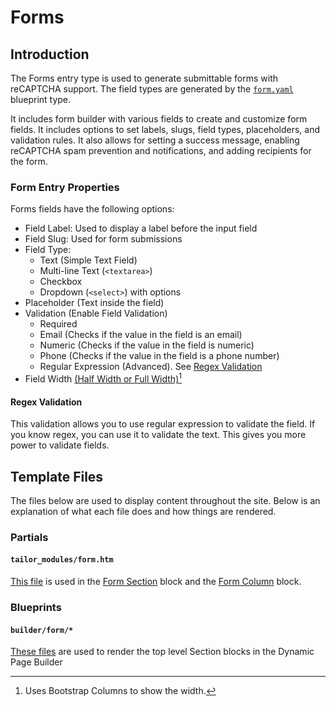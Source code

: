 # Forms

## Introduction

The Forms entry type is used to generate submittable forms with reCAPTCHA support. The field types are generated by the [`form.yaml`](https://github.com/artistro08/tailor-starter/blob/main/seeds/blueprints/forms/forms.yaml) blueprint type.

It includes form builder with various fields to create and customize form fields. It includes options to set labels, slugs, field types, placeholders, and validation rules. It also allows for setting a success message, enabling reCAPTCHA spam prevention and notifications, and adding recipients for the form.&#x20;

### Form Entry Properties

Forms fields have the following options:

* Field Label: Used to display a label before the input field
* Field Slug: Used for form submissions
* Field Type:
  * Text (Simple Text Field)
  * Multi-line Text (`<textarea>`)
  * Checkbox
  * Dropdown (`<select>`) with options
* Placeholder (Text inside the field)
* Validation (Enable Field Validation)
  * Required&#x20;
  * Email (Checks if the value in the field is an email)
  * Numeric (Checks if the value in the field is numeric)
  * Phone (Checks if the value in the field is a phone number)
  * Regular Expression (Advanced). See [Regex Validation](./#regex-validation)
* Field Width [(Half Width or Full Width)](#user-content-fn-1)[^1]

#### Regex Validation

This validation allows you to use regular expression to validate the field. If you know regex, you can use it to validate the text. This gives you more power to validate fields.&#x20;

## Template Files

The files below are used to display content throughout the site. Below is an explanation of what each file does and how things are rendered.&#x20;

### Partials

#### `tailor_modules/form.htm`

[This file](https://github.com/artistro08/tailor-starter/blob/main/partials/tailor\_modules/form.htm) is used in the [Form Section](../pages/blocks/form-section.md) block and the [Form Column](../pages/blocks/section/form-column.md) block.

### Blueprints

#### `builder/form/*`

[These files](https://github.com/artistro08/tailor-starter/tree/main/seeds/blueprints/content/mixins/builder/form) are used to render the top level Section blocks in the Dynamic Page Builder



[^1]: Uses Bootstrap Columns to show the width.
